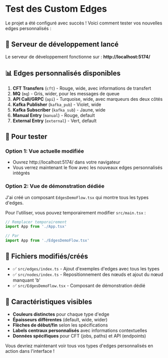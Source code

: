 # Test des Custom Edges

Le projet a été configuré avec succès ! Voici comment tester vos nouvelles edges personnalisés :

## 🚀 Serveur de développement lancé

Le serveur de développement fonctionne sur : **http://localhost:5174/**

## 📊 Edges personnalisés disponibles

1. **CFT Transfers** (`cft`) - Rouge, wide, avec informations de transfert
2. **MQ** (`mq`) - Gris, wider, pour les messages de queue
3. **API Call/GRPC** (`api`) - Turquoise, wide, avec marqueurs des deux côtés
4. **Kafka Publisher** (`kafka_pub`) - Violet, wide
5. **Kafka Subscriber** (`kafka_sub`) - Jaune, wide
6. **Manual Entry** (`manual`) - Rouge, default
7. **External Entry** (`external`) - Vert, default

## 🎯 Pour tester

### Option 1: Vue actuelle modifiée
- Ouvrez http://localhost:5174/ dans votre navigateur
- Vous verrez maintenant le flow avec les nouveaux edges personnalisés intégrés

### Option 2: Vue de démonstration dédiée
J'ai créé un composant `EdgesDemoFlow.tsx` qui montre tous les types d'edges.

Pour l'utiliser, vous pouvez temporairement modifier `src/main.tsx` :

```typescript
// Remplacer temporairement
import App from './App.tsx'

// Par
import App from './EdgesDemoFlow.tsx'
```

## 📁 Fichiers modifiés/créés

- ✅ `src/edges/index.ts` - Ajout d'exemples d'edges avec tous les types
- ✅ `src/nodes/index.ts` - Repositionnement des nœuds et ajout du nœud manquant 'b'
- ✅ `src/EdgesDemoFlow.tsx` - Composant de démonstration dédié

## 🎨 Caractéristiques visibles

- **Couleurs distinctes** pour chaque type d'edge
- **Épaisseurs différentes** (default, wide, wider)
- **Flèches de début/fin** selon les spécifications
- **Labels centraux personnalisés** avec informations contextuelles
- **Données spécifiques** pour CFT (jobs, paths) et API (endpoints)

Vous devriez maintenant voir tous vos types d'edges personnalisés en action dans l'interface !
